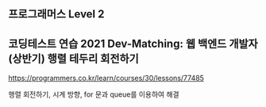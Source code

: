 ## 프로그래머스 Level 2

## 코딩테스트 연습 2021 Dev-Matching: 웹 백엔드 개발자(상반기) 행렬 테두리 회전하기

https://programmers.co.kr/learn/courses/30/lessons/77485

행렬 회전하기, 시계 방향, for 문과 queue를 이용하여 해결
